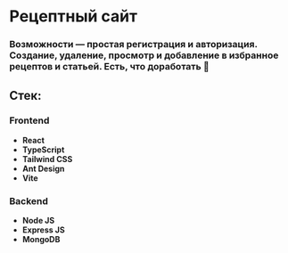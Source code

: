 # Рецептный сайт

### Возможности — простая регистрация и авторизация. Создание, удаление, просмотр и добавление в избранное рецептов и статьей. Есть, что доработать 💪

## Стек:

### Frontend
- **React**
- **TypeScript**
- **Tailwind CSS**
- **Ant Design**
- **Vite**
  
### Backend
- **Node JS**
- **Express JS**
- **MongoDB**
